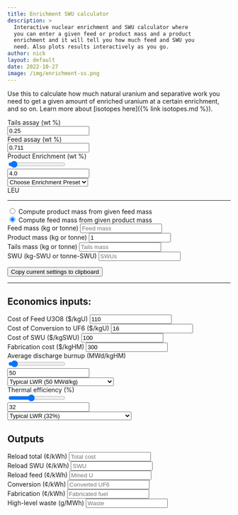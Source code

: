 ```yaml
---
title: Enrichment SWU calculator
description: >
  Interactive nuclear enrichment and SWU calculator where
  you can enter a given feed or product mass and a product
  enrichment and it will tell you how much feed and SWU you
  need. Also plots results interactively as you go.
author: nick
layout: default
date: 2022-10-27
image: /img/enrichment-ss.png
---
```


<div class="row">
<div class="col-md-12" markdown="1">

Use this to calculate how much natural uranium and separative work you need to get
a given amount of enriched uranium at a certain enrichment, and so on. Learn more about [isotopes here]({% link isotopes.md %}).

<div class="row">
<div class="col-md-2 text-nowrap" markdown="1">
Tails assay (wt %)
</div>
<div class="col-md-1 text-nowrap" markdown="1">
<input type="text" value="0.25" placeholder="Tails" class="form-control" id="tails-assay">
</div>
<div class="col-md-2">Feed assay (wt %)</div>
<div class="col-md-1"> 
<input type="text" value="0.711" placeholder="Feed assay" class="form-control" id="feed-assay">
</div>
</div>

<div class="row">
<label for="enrich" class="form-label">Product Enrichment (wt %)</label>
<div class="col-md-4" markdown="1">
<input type="range" value="4.0" step="0.1" class="form-range" id="enrich">
</div>
<div class="col-md-2" markdown="1">
<input type="text" value="4.0" class="form-control" id="enrich-text">
</div>
<div class="col-md-4" markdown="1">
<select class="form-select" aria-label="Presets" id="enrich-select">
  <option value="" selected>Choose Enrichment Preset</option>
  <option value="0.711">Natural Uranium (0.711%)</option>
  <option value="4.0">LEU (4%)</option>
  <option value="20.0">HALEU (20%)</option>
  <option value="90.0">Weapons-grade (90%)</option>
</select>
</div>
<div class="col-md-2" markdown="1" id="enrich-label">
LEU
</div>
</div>
<hr/>
<div class="form-check">
  <input class="form-check-input" type="radio" name="mode" value="0" id="productConstant">
  <label class="form-check-label" for="productConstant">
    Compute product mass from given feed mass
  </label>
</div>
<div class="form-check">
  <input class="form-check-input" type="radio" name="mode" value="1" id="inputConstant" checked>
  <label class="form-check-label" for="inputConstant">
    Compute feed mass from given product mass
  </label>
</div>

<div class="row">
<div class="col-md-3">
<label for="feed-mass" class="form-label">Feed mass (kg or tonne)</label>
<input type="text" value="" placeholder="Feed mass" class="form-control" id="feed-mass">
</div>
<div class="col-md-3">
<label for="product-mass" class="form-label">Product mass (kg or tonne)</label>
<input type="text" value="1" placeholder="Product mass" class="form-control" id="product-mass">
</div>
<div class="col-md-3">
<label for="tails-mass" class="form-label">Tails mass (kg or tonne)</label>
<input type="text" value="" placeholder="Tails mass" class="form-control" id="tails-mass" readonly>
</div>
<div class="col-md-3">
<label for="swu-mass" class="form-label">SWU (kg-SWU or tonne-SWU)</label>
<input type="text" value="" placeholder="SWUs" class="form-control" id="swu-mass" readonly>
</div>
</div>

<div class="row">
<div class="col-12" id='plot'> </div>
</div>

<div class="row">
<div class="col-12">
<p class="text-center">
<button id="save" class="btn btn-primary">
<i class="fa fa-clipboard fa-lg"></i> Copy current settings to clipboard</button></p>
 </div>
</div>

<hr/>
<h2>Economics inputs:</h2>
<div class="row">
<div class="col-md-3">
<label for="feed-cost" class="form-label">Cost of Feed U3O8 ($/kgU)</label>
<input type="text" value="110" placeholder="Feed cost" class="form-control" id="feed-cost">
</div>
<div class="col-md-3">
<label for="conversion-cost" class="form-label">Cost of Conversion to UF6 ($/kgU)</label>
<input type="text" value="16" placeholder="Conversion cost" class="form-control" id="conversion-cost">
</div>
<div class="col-md-3">
<label for="swu-cost" class="form-label">Cost of SWU ($/kgSWU)</label>
<input type="text" value="100" placeholder="SWU cost" class="form-control" id="swu-cost">
</div>
<div class="col-md-3">
<label for="fab-cost" class="form-label">Fabrication cost ($/kgHM)</label>
<input type="text" value="300" placeholder="Fabrication cost" class="form-control" id="fab-cost">
</div>
</div>

<div class="row">
<label for="burnup" class="form-label">Average discharge burnup (MWd/kgHM)</label>
<div class="col-md-4">
<input type="range" value="50" step="1" min="1" max="938" class="form-range" id="burnup">
</div>
<div class="col-md-2" markdown="1">
<input type="text" value="50" class="form-control" id="burnup-text">
</div>
<div class="col-md-4" markdown="1">
<select class="form-select" aria-label="Presets" id="burnup-select">
  <option value="">Choose burnup preset</option>
  <option value="7">CANDU (7 MWd/kg)</option>
  <option value="50" selected>Typical LWR (50 MWd/kg)</option>
  <option value="200">Deep burn open cycle (200 MWd/kg)</option>
  <option value="800">Multi-recycle breeder (800 MWd/kg)</option>
</select>
</div>
</div>

<div class="row">
<label for="eff" class="form-label">Thermal efficiency (%)</label>
<div class="col-md-4">
<input type="range" value="32" step="1" min="1" max="80" class="form-range" id="eff">
</div>
<div class="col-md-2" markdown="1">
<input type="text" value="32" class="form-control" id="eff-text">
</div>
<div class="col-md-4" markdown="1">
<select class="form-select" aria-label="Presets" id="eff-select">
  <option value="">Choose efficiency preset</option>
  <option value="6">Thermionic (6%)</option>
  <option value="32" selected>Typical LWR (32%)</option>
  <option value="39" >Sodium-cooled reactor (39%)</option>
  <option value="43">High-temperature gas-cooled reactor (43%)</option>
</select>
</div>
</div>

<!--
  total power maybe useful later for total costs/initial core size/financing

<div class="row">
<label for="eff" class="form-label">Total Electric Power (MWe)</label>
<div class="col-md-4">
<input type="range" value="1110" step="1" min="0" max="3000" class="form-range" id="power">
</div>
<div class="col-md-2" markdown="1">
<input type="text" value="1110" class="form-control" id="power-text">
</div>
<div class="col-md-4" markdown="1">
<select class="form-select" aria-label="Presets" id="power-select">
  <option value="">Choose power preset</option>
  <option value="1">1 MWe microreactor (PM-1)</option>
  <option value="10" >10 MWe small reactor (MH-1A)</option>
  <option value="50" >50 MWe small reactor (NuScale)</option>
  <option value="300" selected>300 MWe medium reactor (BWRX-300)</option>
  <option value="769" >769 MWe large reactor (Palisades 1)</option>
  <option value="1141">1141 MWe large reactor (Fermi 2)</option>
  <option value="1600">1600 MWe large reactor (Olkiluoto 3)</option>
</select>
</div>
</div>
-->
<h2>Outputs</h2>
<div class="row">
<div class="col-md-2">
<label for="reload-total-cost" class="form-label">Reload total (¢/kWh)</label>
<input type="text" value="" placeholder="Total cost" class="form-control" id="reload-total-cost" readonly>
</div>
<div class="col-md-2">
<label for="reload-swu-cost" class="form-label">Reload SWU (¢/kWh)</label>
<input type="text" value="" placeholder="SWU" class="form-control" id="reload-swu-cost" readonly>
</div>
<div class="col-md-2">
<label for="reload-feed-cost" class="form-label">Reload feed (¢/kWh)</label>
<input type="text" value="" placeholder="Mined U" class="form-control" id="reload-feed-cost" readonly>
</div>
<div class="col-md-2">
<label for="reload-conv-cost" class="form-label">Conversion (¢/kWh)</label>
<input type="text" value="" placeholder="Converted UF6" class="form-control" id="reload-conv-cost" readonly>
</div>
<div class="col-md-2">
<label for="reload-fab-cost" class="form-label">Fabrication (¢/kWh)</label>
<input type="text" value="" placeholder="Fabricated fuel" class="form-control" id="reload-fab-cost" readonly>
</div>
<div class="col-md-2">
<label for="waste-per-kwh" class="form-label">High-level waste (g/MWh)</label>
<input type="text" value="" placeholder="Waste" class="form-control" id="waste-per-kwh" readonly>
</div>
</div>

<script src='https://cdn.plot.ly/plotly-2.16.1.min.js'></script>

<script>


let range=document.getElementById("enrich");
let number=document.getElementById('enrich-text')
let select=document.getElementById('enrich-select')
let tails_assay=document.getElementById('tails-assay')
let feed_assay=document.getElementById('feed-assay')
let feed_mass=document.getElementById('feed-mass')
let product_mass=document.getElementById('product-mass')
let tails_mass=document.getElementById('tails-mass')
let swu=document.getElementById('swu-mass')
let mode=document.getElementById('mode')
let prod_const=document.getElementById('productConstant')
let save=document.getElementById('save')
let burange=document.getElementById("burnup");
let bunumber=document.getElementById('burnup-text')
let buselect=document.getElementById('burnup-select')
let effrange=document.getElementById("eff");
let effnumber=document.getElementById('eff-text')
let effselect=document.getElementById('eff-select')
let powerrange=document.getElementById("power");
let powernumber=document.getElementById('power-text')
let powerselect=document.getElementById('power-select')
let feedcost=document.getElementById('feed-cost')
let swucost=document.getElementById('swu-cost')
let fabcost=document.getElementById('fab-cost')
let convcost=document.getElementById('conversion-cost')
let reload_total_cost=document.getElementById('reload-total-cost')
let reload_swu_cost=document.getElementById('reload-swu-cost')
let reload_feed_cost=document.getElementById('reload-feed-cost')
let reload_fab_cost=document.getElementById('reload-fab-cost')
let reload_conv_cost=document.getElementById('reload-conv-cost')
let reload_waste=document.getElementById('waste-per-kwh')

tails_assay.addEventListener("input",(e)=>{
  computeFeed();
})
feed_assay.addEventListener("input",(e)=>{
  computeFeed();
})
product_mass.addEventListener("input",(e)=>{
  computeFeed();
})
feed_mass.addEventListener("input",(e)=>{
  computeFeed();
})
range.addEventListener("input",(e)=>{
    let val = parseFloat(e.target.value);
    if (val<parseFloat(feed_assay.value)) {
        return
    }
  number.value=val;
  select.value=""
  setRange(val);
  computeFeed();
})
number.addEventListener("input",(e)=>{
  range.value=e.target.value;
  select.value=""
  setRange(e.target.value);
  computeFeed();
})
select.addEventListener("change",(e)=>{
    if (!e.target.value) {
        return;
    }
    number.value=e.target.value;
    range.value=e.target.value;
    setRange(e.target.value);
    computeFeed();
})

save.addEventListener("click", (e) => {
  copySettingsToClipboard();
})


// burnup
burange.addEventListener("input",(e)=>{
    let val = parseFloat(e.target.value);
  bunumber.value=val;
  buselect.value=""
  computeCost();
})
bunumber.addEventListener("input",(e)=>{
  burange.value=e.target.value;
  buselect.value=""
  computeCost();
})
buselect.addEventListener("change",(e)=>{
    if (!e.target.value) {
        return;
    }
    bunumber.value=e.target.value;
    burange.value=e.target.value;
    computeCost();
})

// efficiency
effrange.addEventListener("input",(e)=>{
  let val = parseFloat(e.target.value);
  effnumber.value=val;
  effselect.value=""
  computeCost();
})
effnumber.addEventListener("input",(e)=>{
  effrange.value=e.target.value;
  effselect.value=""
  computeCost();
})
effselect.addEventListener("change",(e)=>{
    if (!e.target.value) {
        return;
    }
    effnumber.value=e.target.value;
    effrange.value=e.target.value;
    computeCost();
})

/*
// power
powerrange.addEventListener("input",(e)=>{
    let val = parseFloat(e.target.value);
  powernumber.value=val;
  powerselect.value=""
})
powernumber.addEventListener("input",(e)=>{
  powerrange.value=e.target.value;
  powerselect.value=""
})
powerselect.addEventListener("change",(e)=>{
    if (!e.target.value) {
        return;
    }
    powernumber.value=e.target.value;
    powerrange.value=e.target.value;
})
*/

function setRange(val) {
    let label=document.getElementById("enrich-label");
    if (val>=0.0 && val<0.7) {
        label.innerHTML="Depleted";
    }
    else if (val==0.7) {
        label.innerHTML="Natural";
    }
    else if (val>0.7 && val<=5) {
        label.innerHTML="LEU";
    }
    else if (val>5 && val<=20.0) {
        label.innerHTML="HALEU";
    }
    else if (val>20.0 && val<=99.0) {
        label.innerHTML="HEU";
    }
    else if (val>99.0 && val<=100.0) {
        label.innerHTML="😲";
    }
    else {
        label.innerHTML="Impossible";
    }
}


function computeFeed() {
    // Compute feed and SWU given desired product and enrichment
    // compute MF/MP = feed factor
    let mode = document.querySelector('input[name="mode"]:checked').value
    let feed_factor= get_feed_factor();
    if (mode=="1") {
        feed_mass.value = (feed_factor * product_mass.value).toFixed(3);
    }
    else {
        product_mass.value = (feed_mass.value/feed_factor).toFixed(3);
    }
    let swu_factor=get_swu_factor(feed_factor)
    swu.value = (swu_factor * product_mass.value).toFixed(3);
    tails_mass.value = (feed_mass.value - product_mass.value).toFixed(3);

    // update plot data
    let u238 = {
        x: ['Feed', 'Product', 'Tails'],
        y: [feed_mass.value*(1-feed_assay.value/100.0), 
            product_mass.value*(1-number.value/100.0), 
            tails_mass.value*(1-tails_assay.value/100.0)
        ],
        name: 'U238',
        type: 'bar'
    };
    let u235 = {
        x: ['Feed', 'Product', 'Tails'],
        y: [feed_mass.value*(feed_assay.value/100.0), 
            product_mass.value*(number.value/100.0), 
            tails_mass.value*(tails_assay.value/100.0)
        ],
        name: 'U235',
        type: 'bar'
    };

    var data=[u238, u235];
    Plotly.react('plot', data, layout);
    computeCost();
}



function computeCost() {
    // we want to know $SWU/kWh, $Feed/kWh, $Fab/kWh and total cost for plotting
    // so we need SWU = SWUfactor*product * swu cost
    // product = how much fuel is needed to make a kWh
    // kg = 1 kWe * 1 hour * 1/eff [MWt/MWe] * 1/24 [day/hour] * 1/burnup [kg/(MWt*day)] * 1000 kW/MW)
    let feed_factor = get_feed_factor();
    let swu_factor = get_swu_factor(feed_factor)

    let prod_kg_per_kwe = 100.0/(effnumber.value * 24.0 * burnup.value * 1000.0);
    let swu_per_kwe = prod_kg_per_kwe * swu_factor;
    let feed_per_kwe = prod_kg_per_kwe * feed_factor;

    let swu_cost_per_kwe = swu_per_kwe * swucost.value*100;
    let feed_cost_per_kwe = feed_per_kwe * feedcost.value*100
    let fab_cost_per_kwe = prod_kg_per_kwe*fabcost.value*100
    let conv_cost_per_kwe = feed_per_kwe*convcost.value*100

    let tcost = swu_cost_per_kwe + feed_cost_per_kwe + conv_cost_per_kwe + fab_cost_per_kwe;
    reload_total_cost.value = tcost.toFixed(3);
    reload_swu_cost.value = swu_cost_per_kwe.toFixed(3);
    reload_feed_cost.value = feed_cost_per_kwe.toFixed(3);
    reload_fab_cost.value = fab_cost_per_kwe.toFixed(3);
    reload_conv_cost.value = conv_cost_per_kwe.toFixed(3);
    reload_waste.value = (prod_kg_per_kwe*1000000).toFixed(3);
}

function vx(x) {
    // value function: gotta convert percentages to fraction
    let xn = Number(x/100.0);
    return (1.0-2*xn) * Math.log((1.0-xn)/xn);
}

function get_feed_factor(){ 
  // feed factor = F/P
  return (number.value - tails_assay.value)/(feed_assay.value-tails_assay.value);

}

function get_swu_factor(feed_factor) {
  // swufactor= SWU/MP
  let vxt = vx(tails_assay.value)
  return (vx(number.value) - vxt) -  feed_factor*(vx(feed_assay.value)-vxt);
}


function setInputVals() {
  // These can all be passed in as query params
  const input = new URLSearchParams(window.location.search);
  tails_assay.value = input.get("tails-assay") || 0.25;
  feed_assay.value = input.get("feed-assay") || 0.711;
  number.value = input.get("enrich") || 4.0;
  range.value = number.value;
  setRange(number.value);
  feed_mass.value = input.get("feed-mass") || 0;
  product_mass.value = input.get("product-mass") || 1;
  feed_mass.value = input.get("feed-mass") || 1;
  if (input.get("mode") == "0") {
      // check a checkbox
      prod_const.checked=true
  };
}

function copySettingsToClipboard() {
  let params = new URLSearchParams([
    ["tails-assay", tails_assay.value], 
    ["feed-assay", feed_assay.value],
    ["enrich", number.value],
    ["feed-mass", feed_mass.value],
    ["product-mass", product_mass.value],
    ["mode", prod_const.checked ? "0" : "1"],
  ]);

  let text = new URL(`${location.protocol + '//' + location.host + location.pathname}?${params}`);
  navigator.clipboard.writeText(text);
}

var trace1 = {
  x: ['Feed', 'Product', 'Tails'],
  y: [20, 14, 23],
  name: 'U238',
  type: 'bar'
};

var trace2 = {
  x: ['Feed', 'Product', 'Tails'],
  y: [12, 18, 29],
  name: 'U235',
  type: 'bar'
};

var data = [trace1, trace2];

var layout = {barmode: 'stack', yaxis: {
    type: 'log', autorange: true, 
}, 
autosize: true,
  margin: {
      t: 0
    },
};

Plotly.newPlot('plot', data, layout);

window.onresize = function() {
    Plotly.relayout('plot', {})
}

// compute initial values
setInputVals();
computeFeed();


</script>

</div>
</div>
